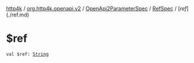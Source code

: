 [http4k](../../../index.md) / [org.http4k.openapi.v2](../../index.md) / [OpenApi2ParameterSpec](../index.md) / [RefSpec](index.md) / [$ref](./$ref.md)

# $ref

`val $ref: `[`String`](https://kotlinlang.org/api/latest/jvm/stdlib/kotlin/-string/index.html)
